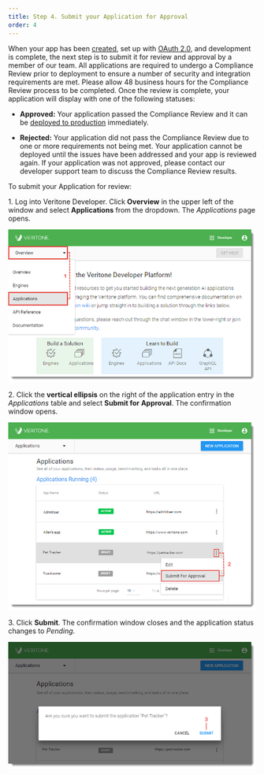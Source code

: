 ```yaml
---
title: Step 4. Submit your Application for Approval
order: 4
---
```


When your app has been [created](step-1/), set up with [OAuth 2.0](step-2/), and development is complete, the next step is to submit it for review and approval by a member of our team. All applications are required to undergo a Compliance Review prior to deployment to ensure a number of security and integration requirements are met. Please allow 48 business hours for the Compliance Review process to be completed. Once the review is complete, your application will display with one of the following statuses:

* **Approved:** Your application passed the Compliance Review and it can be [deployed to production](step-5/) immediately.

* **Rejected:** Your application did not pass the Compliance Review due to one or more requirements not being met. Your application cannot be deployed until the issues have been addressed and your app is reviewed again. If your application was not approved, please contact our developer support team to discuss the Compliance Review results.    

To submit your Application for review:

1\. Log into Veritone Developer. Click **Overview** in the upper left of the window and select **Applications** from the dropdown. The _Applications_ page opens.

![](VDA-Create-Application-1.png)

2\. Click the **vertical ellipsis** on the right of the application entry in the _Applications_ table and select **Submit for Approval**. The confirmation window opens.

![](VDA-Submit-an-Application-2.png)

3\. Click **Submit**. The confirmation window closes and the application status changes to _Pending_.

![](VDA-Submit-an-Application.png)
